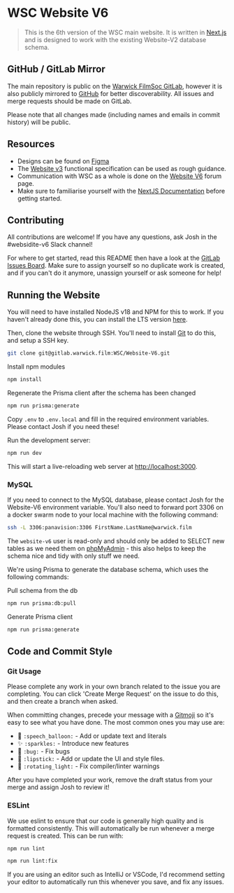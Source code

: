 # WSC Website V6
> This is the 6th version of the WSC main website. It is written in [Next.js](https://nextjs.org/) and is designed to work with the existing Website-V2 database schema.

## GitHub / GitLab Mirror
The main repository is public on the [Warwick FilmSoc GitLab](https://gitlab.warwick.film/WSC/Website-V6), however it is also publicly mirrored to [GitHub](https://github.com/WarwickFilmSoc/Website-V6) for better discoverability. All issues and merge requests should be made on GitLab.

Please note that all changes made (including names and emails in commit history) will be public.

## Resources
* Designs can be found on [Figma](https://www.figma.com/file/zXtnJxRgcaZmosPbCUGbGF/Website-V6?type=design&node-id=176-1667&mode=design&t=7zVnAXb6QF788p3H-0)
* The [Website v3](https://wiki.warwick.film/wiki/Functional_Spec_(Website_Version_3)) functional specification can be used as rough guidance.
* Communication with WSC as a whole is done on the [Website V6](https://discourse.warwick.film/t/website-v6/6548) forum page.
* Make sure to familiarise yourself with the [NextJS Documentation](https://nextjs.org/docs) before getting started.

## Contributing
All contributions are welcome! If you have any questions, ask Josh in the #websidite-v6 Slack channel!

For where to get started, read this README then have a look at the [GitLab Issues Board](https://gitlab.warwick.film/WSC/Website-V6/-/issues). Make sure to assign yourself so no duplicate work is created, and if you can't do it anymore, unassign yourself or ask someone for help!

## Running the Website
You will need to have installed NodeJS v18 and NPM for this to work. If you haven't already done this, you can install the LTS version [here](https://nodejs.org/en/download).

Then, clone the website through SSH. You'll need to install [Git](https://git-scm.com/downloads) to do this, and setup a SSH key.
```bash
git clone git@gitlab.warwick.film:WSC/Website-V6.git
```

Install npm modules
```bash
npm install
```

Regenerate the Prisma client after the schema has been changed
```bash
npm run prisma:generate
```

Copy `.env` to `.env.local` and fill in the required environment variables. Please contact Josh if you need these!

Run the development server:
```bash
npm run dev
```

This will start a live-reloading web server at [http://localhost:3000](http://localhost:3000).

### MySQL
If you need to connect to the MySQL database, please contact Josh for the Website-V6 environment variable. You'll also need to forward port 3306 on a docker swarm node to your local machine with the following command:
```bash
ssh -L 3306:panavision:3306 FirstName.LastName@warwick.film
```


The `website-v6` user is read-only and should only be added to SELECT new tables as we need them on [phpMyAdmin](***REMOVED***) - this also helps to keep the schema nice and tidy with only stuff we need. 

We're using Prisma to generate the database schema, which uses the following commands:

Pull schema from the db
```bash
npm run prisma:db:pull
```

Generate Prisma client
```bash
npm run prisma:generate
```

## Code and Commit Style
### Git Usage
Please complete any work in your own branch related to the issue you are completing. You can click 'Create Merge Request' on the issue to do this, and then create a branch when asked.

When committing changes, precede your message with a [Gitmoji](https://gitmoji.dev/) so it's easy to see what you have done. The most common ones you may use are:
* 💬 `:speech_balloon:` - Add or update text and literals
* ✨ `:sparkles:` - Introduce new features
* 🐛 `:bug:` - Fix bugs
* 💄 `:lipstick:` - Add or update the UI and style files.
* 🚨 `:rotating_light:` - Fix compiler/linter warnings

After you have completed your work, remove the draft status from your merge and assign Josh to review it!

### ESLint
We use eslint to ensure that our code is generally high quality and is formatted consistently. This will automatically be run whenever a merge request is created. This can be run with:
```bash
npm run lint
```

```bash
npm run lint:fix
```

If you are using an editor such as IntelliJ or VSCode, I'd recommend setting your editor to automatically run this whenever you save, and fix any issues.